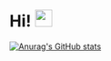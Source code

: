 # Hi! <img src="https://raw.githubusercontent.com/MartinHeinz/MartinHeinz/master/wave.gif" width="30px">


[![Anurag's GitHub stats](https://github-readme-stats.vercel.app/api?username=nybik1)](https://github.com/anuraghazra/github-readme-stats)
